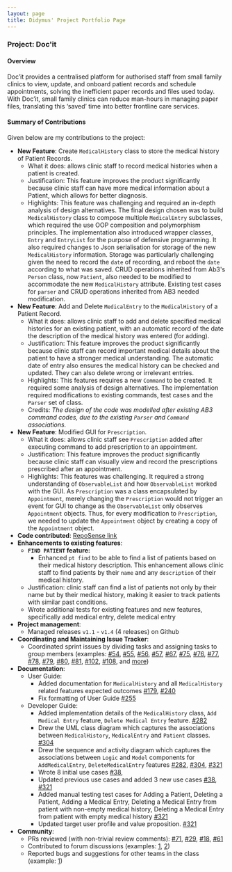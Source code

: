 ```yaml
---
layout: page
title: Didymus' Project Portfolio Page
---
```


### Project: Doc'it

#### Overview
Doc’it provides a centralised platform for authorised staff from small family clinics to view, update, and onboard
patient records and schedule appointments, solving the inefficient paper records and files used today. With Doc’it, small family clinics can
reduce man-hours in managing paper files, translating this ‘saved’ time into better frontline care services.

#### Summary of Contributions
Given below are my contributions to the project:
- **New Feature**: Create `MedicalHistory` class to store the medical history of Patient Records.
  * What it does: allows clinic staff to record medical histories when a patient is created.
  * Justification: This feature improves the product significantly because clinic staff can have more medical information about a Patient, which allows for better diagnosis.
  * Highlights: This feature was challenging and required an in-depth analysis of design alternatives. The final design chosen was to build `MedicalHistory` class to compose multiple `MedicalEntry` subclasses, which required the use OOP composition and polymorphism principles. The implementation also introduced wrapper classes, `Entry` and `EntryList` for the purpose of defensive programming. It also required changes to Json serialisation for storage of the new `MedicalHistory` information. Storage was particularly challenging given the need to record the `date` of recording, and reboot the `date` according to what was saved. CRUD operations  inherited from Ab3's `Person` class, now `Patient`, also needed to be modified to accommodate the new `MedicalHistory` attribute. Existing test cases for `parser` and CRUD operations inherited from AB3 needed modification.
- **New Feature**: Add and Delete `MedicalEntry` to the `MedicalHistory` of a Patient Record.
  * What it does: allows clinic staff to add and delete specified medical histories for an existing patient, with an automatic record of the date the description of the medical history was entered (for adding).
  * Justification: This feature improves the product significantly because clinic staff can record important medical details about the patient to have a stronger medical understanding. The automatic date of entry also ensures the medical history can be checked and updated. They can also delete wrong or irrelevant entries.
  * Highlights: This features requires a new `Command` to be created. It required some analysis of design alternatives. The implementation required modifications to existing commands, test cases and the `Parser` set of class.
  * Credits: *The design of the code was modelled after existing AB3 command codes, due to the existing `Parser` and `Command` associations.*
- **New Feature**: Modified GUI for `Prescription`.
  * What it does: allows clinic staff see `Prescription` added after executing command to add prescription to an appointment.
  * Justification: This feature improves the product significantly because clinic staff can visually view and record the prescriptions prescribed after an appointment.
  * Highlights: This features was challenging. It required a strong understanding of `ObservableList` and how `ObservableList` worked with the GUI. As `Prescription` was a class encapsulated by `Appointment`, merely changing the `Prescription` would not trigger an event for GUI to change as the `ObservableList` only observes `Appointment` objects. Thus, for every modification to `Prescription`, we needed to update the `Appointment` object by creating a copy of the `Appointment` object.
- **Code contributed**: [RepoSense link](https://nus-cs2103-ay2122s1.github.io/tp-dashboard/?search=&sort=groupTitle&sortWithin=title&since=2021-09-17&timeframe=commit&mergegroup=&groupSelect=groupByRepos&breakdown=false&tabOpen=true&tabType=authorship&tabAuthor=didymental&tabRepo=AY2122S1-CS2103-W14-1%2Ftp%5Bmaster%5D&authorshipIsMergeGroup=false&authorshipFileTypes=docs~functional-code~test-code~other&authorshipIsBinaryFileTypeChecked=false)
- **Enhancements to existing features**:
  * **`FIND PATIENT` feature:**
    * Enhanced `pt find` to be able to find a list of patients based on their medical history description. This enhancement allows clinic staff to find patients by their `name` and any `description` of their medical history.
  * Justification: clinic staff can find a list of patients not only by their name but by their medical history, making it easier to track patients with similar past conditions.
  * Wrote additional tests for existing features and new features, specifically add medical entry, delete medical entry
- **Project management**:
  * Managed releases `v1.1` - `v1.4` (4 releases) on Github
- **Coordinating and Maintaining Issue Tracker**:
  * Coordinated sprint issues by dividing tasks and assigning tasks to group members (examples: [\#54](https://github.com/AY2122S1-CS2103-W14-1/tp/issues/54), [\#55](https://github.com/AY2122S1-CS2103-W14-1/tp/issues/55), [\#56](https://github.com/AY2122S1-CS2103-W14-1/tp/issues/56), [\#57](https://github.com/AY2122S1-CS2103-W14-1/tp/issues/57), [\#67](https://github.com/AY2122S1-CS2103-W14-1/tp/issues/67), [\#75](https://github.com/AY2122S1-CS2103-W14-1/tp/issues/75), [\#76](https://github.com/AY2122S1-CS2103-W14-1/tp/issues/76), [\#77](https://github.com/AY2122S1-CS2103-W14-1/tp/issues/77), [\#78](https://github.com/AY2122S1-CS2103-W14-1/tp/issues/78), [\#79](https://github.com/AY2122S1-CS2103-W14-1/tp/issues/79), [\#80](https://github.com/AY2122S1-CS2103-W14-1/tp/issues/80), [\#81](https://github.com/AY2122S1-CS2103-W14-1/tp/issues/81), [\#102](https://github.com/AY2122S1-CS2103-W14-1/tp/issues/102), [\#108](https://github.com/AY2122S1-CS2103-W14-1/tp/issues/108), and [more](https://github.com/AY2122S1-CS2103-W14-1/tp/issues?q=is%3Aissue+author%3Adidymental+is%3Aclosed))
- **Documentation**:
  * User Guide:
    * Added documentation for `MedicalHistory` and all `MedicalHistory` related features expected outcomes [\#179](https://github.com/AY2122S1-CS2103-W14-1/tp/pull/179), [\#240](https://github.com/AY2122S1-CS2103-W14-1/tp/pull/240)
    * Fix formatting of User Guide [\#255](https://github.com/AY2122S1-CS2103-W14-1/tp/pull/255)
  * Developer Guide:
    * Added implementation details of the `MedicalHistory` class, `Add Medical Entry` feature, `Delete Medical Entry` feature. [\#282](https://github.com/AY2122S1-CS2103-W14-1/tp/pull/282)
    * Drew the UML class diagram which captures the associations between `MedicalHistory`, `MedicalEntry` and `Patient` classes. [\#304](https://github.com/AY2122S1-CS2103-W14-1/tp/pull/304)
    * Drew the sequence and activity diagram which captures the associations between `Logic` and `Model` components for `AddMedicalEntry`, `DeleteMedicalEntry` features [\#282](https://github.com/AY2122S1-CS2103-W14-1/tp/pull/282), [\#304](https://github.com/AY2122S1-CS2103-W14-1/tp/pull/304), [\#321](https://github.com/AY2122S1-CS2103-W14-1/tp/pull/321)
    * Wrote 8 initial use cases [\#38](https://github.com/AY2122S1-CS2103-W14-1/tp/pull/38), 
    * Updated previous use cases and added 3 new use cases [\#38](https://github.com/AY2122S1-CS2103-W14-1/tp/pull/38), [\#321](https://github.com/AY2122S1-CS2103-W14-1/tp/pull/321)
    * Added manual testing test cases for Adding a Patient, Deleting a Patient, Adding a Medical Entry, Deleting a Medical Entry from patient with non-empty medical history, Deleting a Medical Entry from patient with empty medical history [\#321](https://github.com/AY2122S1-CS2103-W14-1/tp/pull/321)
    * Updated target user profile and value proposition. [\#321](https://github.com/AY2122S1-CS2103-W14-1/tp/pull/321)  
- **Community**:
  * PRs reviewed (with non-trivial review comments): [\#71](https://github.com/AY2122S1-CS2103-W14-1/tp/pull/71), [\#29](https://github.com/AY2122S1-CS2103-W14-1/tp/pull/29), [\#18](https://github.com/AY2122S1-CS2103-W14-1/tp/pull/18), [\#61](https://github.com/AY2122S1-CS2103-W14-1/tp/pull/61)
  * Contributed to forum discussions (examples: [1](https://github.com/nus-cs2103-AY2122S1/forum/issues/237), [2](https://github.com/nus-cs2103-AY2122S1/forum/issues/306))
  * Reported bugs and suggestions for other teams in the class (example: [1](https://github.com/didymental/ped))
